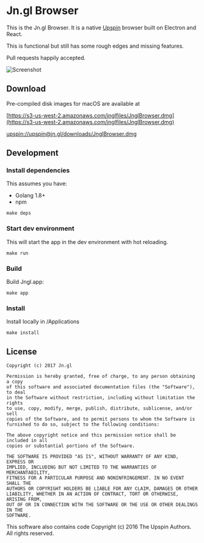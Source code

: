 # Jn.gl Browser

This is the Jn.gl Browser. It is a native [Upspin](https://upspin.io) browser built on Electron and React.

This is functional but still has some rough edges and missing features.

Pull requests happily accepted.

![Screenshot](https://s3-us-west-2.amazonaws.com/jn.gl/images/browser.png)

## Download

Pre-compiled disk images for macOS are available at

[https://s3-us-west-2.amazonaws.com/jnglfiles/JnglBrowser.dmg](https://s3-us-west-2.amazonaws.com/jnglfiles/JnglBrowser.dmg)

[upspin://upspin@jn.gl/downloads/JnglBrowser.dmg](upspin://upspin@jn.gl/downloads/JnglBrowser.dmg)

## Development

### Install dependencies

This assumes you have:

* Golang 1.8+
* npm

```
make deps
```

### Start dev environment

This will start the app in the dev environment with hot reloading.

```
make run
```

### Build

Build Jngl.app:

```
make app
```

### Install

Install locally in /Applications

```
make install
```

## License

```
Copyright (c) 2017 Jn.gl

Permission is hereby granted, free of charge, to any person obtaining a copy
of this software and associated documentation files (the "Software"), to deal
in the Software without restriction, including without limitation the rights
to use, copy, modify, merge, publish, distribute, sublicense, and/or sell
copies of the Software, and to permit persons to whom the Software is
furnished to do so, subject to the following conditions:

The above copyright notice and this permission notice shall be included in all
copies or substantial portions of the Software.

THE SOFTWARE IS PROVIDED "AS IS", WITHOUT WARRANTY OF ANY KIND, EXPRESS OR
IMPLIED, INCLUDING BUT NOT LIMITED TO THE WARRANTIES OF MERCHANTABILITY,
FITNESS FOR A PARTICULAR PURPOSE AND NONINFRINGEMENT. IN NO EVENT SHALL THE
AUTHORS OR COPYRIGHT HOLDERS BE LIABLE FOR ANY CLAIM, DAMAGES OR OTHER
LIABILITY, WHETHER IN AN ACTION OF CONTRACT, TORT OR OTHERWISE, ARISING FROM,
OUT OF OR IN CONNECTION WITH THE SOFTWARE OR THE USE OR OTHER DEALINGS IN THE
SOFTWARE.
```

This software also contains code Copyright (c) 2016 The Upspin Authors. All rights reserved.
